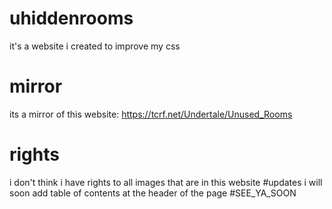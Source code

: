 # uhiddenrooms
it's a website i created to improve my css
# mirror
its a mirror of this website: <a href="https://tcrf.net/Undertale/Unused_Rooms">https://tcrf.net/Undertale/Unused_Rooms</a>
# rights
i don't think i have rights to all images that are in this website
#updates
i will soon add table of contents at the header of the page
#SEE_YA_SOON
